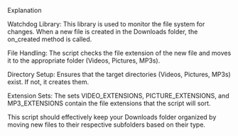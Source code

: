 Explanation

Watchdog Library: This library is used to monitor the file system for changes. When a new file is created in the Downloads folder, the on_created method is called.

File Handling: The script checks the file extension of the new file and moves it to the appropriate folder (Videos, Pictures, MP3s).

Directory Setup: Ensures that the target directories (Videos, Pictures, MP3s) exist. If not, it creates them.

Extension Sets: The sets VIDEO_EXTENSIONS, PICTURE_EXTENSIONS, and MP3_EXTENSIONS contain the file extensions that the script will sort.

This script should effectively keep your Downloads folder organized by moving new files to their respective subfolders based on their type.
